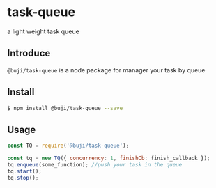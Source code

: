 # task-queue

a light weight task queue

## Introduce

`@buji/task-queue` is a node package for manager your task by queue

## Install

```bash
$ npm install @buji/task-queue --save
```

## Usage

```js
const TQ = require('@buji/task-queue');

const tq = new TQ({ concurrency: 1, finishCb: finish_callback });
tq.enqueue(some_function); //push your task in the queue
tq.start();
tq.stop();
```
